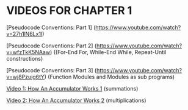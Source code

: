 #  VIDEOS FOR CHAPTER 1 

[Pseudocode Conventions: Part 1] (https://www.youtube.com/watch?v=27h1lN6Lx1I) 

[Pseudocode Conventions: Part 2] (https://www.youtube.com/watch?v=wfzTkK5NAaw) ((For-End For, While-End While, Repeat-Until constructions)

[Pseudocode Conventions: Part 3] (https://www.youtube.com/watch?v=wj8Pzuig6tY) (Function Modules and Modules as sub programs)

[Video 1: How An Accumulator Works 1](https://www.youtube.com/watch?v=aChffoXlnk0) (summations)

[Video 2: How An Accumulator Works 2](https://www.youtube.com/watch?v=Vy164SNO-8I) (multiplications)
